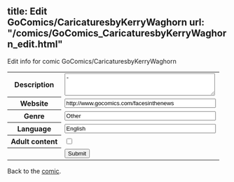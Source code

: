 title: Edit GoComics/CaricaturesbyKerryWaghorn
url: "/comics/GoComics_CaricaturesbyKerryWaghorn_edit.html"
---
Edit info for comic GoComics/CaricaturesbyKerryWaghorn

<form name="comic" action="http://gaepostmail.appspot.com/comic/" method="post">
<table class="comicinfo">
<tr>
<th>Description</th><td><textarea name="description" cols="40" rows="3">-</textarea></td>
</tr>
<tr>
<th>Website</th><td><input type="text" name="url" value="http://www.gocomics.com/facesinthenews" size="40"/></td>
</tr>
<tr>
<th>Genre</th><td><input type="text" name="genre" value="Other" size="40"/></td>
</tr>
<tr>
<th>Language</th><td><input type="text" name="language" value="English" size="40"/></td>
</tr>
<tr>
<th>Adult content</th><td><input type="checkbox" name="adult" value="adult" /></td>
</tr>
<tr>
<th></th><td>
<input type="hidden" name="comic" value="GoComics_CaricaturesbyKerryWaghorn" />
<input type="submit" name="submit" value="Submit" />
</td>
</tr>
</table>
</form>

Back to the [comic](GoComics_CaricaturesbyKerryWaghorn.html).
